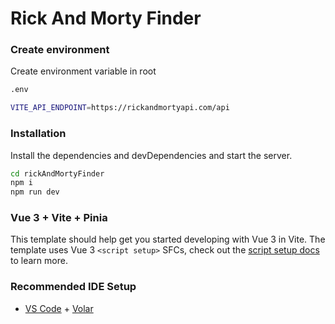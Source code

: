 # Rick And Morty Finder

### Create environment

Create environment variable in root

```sh
.env
```

```sh
VITE_API_ENDPOINT=https://rickandmortyapi.com/api
```

### Installation

Install the dependencies and devDependencies and start the server.

```sh
cd rickAndMortyFinder
npm i
npm run dev
```

### Vue 3 + Vite + Pinia

This template should help get you started developing with Vue 3 in Vite. The template uses Vue 3 `<script setup>` SFCs, check out the [script setup docs](https://v3.vuejs.org/api/sfc-script-setup.html#sfc-script-setup) to learn more.

### Recommended IDE Setup

- [VS Code](https://code.visualstudio.com/) + [Volar](https://marketplace.visualstudio.com/items?itemName=Vue.volar)
